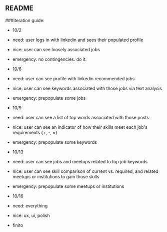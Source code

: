 ## README

###iteration guide:

* 10/2
 * need: user logs in with linkedin and sees their populated profile
 * nice: user can see loosely associated jobs 
 * emergency: no contingencies. do it.
  
* 10/6
 * need: user can see profile with linkedin recommended jobs
 * nice: user can see keywords associated with those jobs via text analysis
 * emergency: prepopulate some jobs
  
* 10/9
 * need: user can see a list of top words associated with those posts
 * nice: user can see an indicator of how their skills meet each job's requirements (+, -, =) 
 * emergency: prepopulate some keywords
  
* 10/13
 * need: user can see jobs and meetups related to top job keywords
 * nice: user can see skill comparison of current vs. required, and related meetups or institutions to gain those skills
 * emergency: prepopulate some meetups or institutions
  
* 10/16
 * need: everything
 * nice: ux, ui, polish
 * finito
